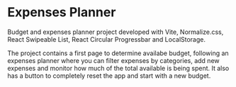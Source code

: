 # Expenses Planner

Budget and expenses planner project developed with Vite, Normalize.css, React Swipeable List, React Circular Progressbar and LocalStorage.

The project contains a first page to determine availabe budget, following an expenses planner where you can filter expenses by categories, add new expenses and monitor how much of the total available is being spent. It also has a button to completely reset the app and start with a new budget.
